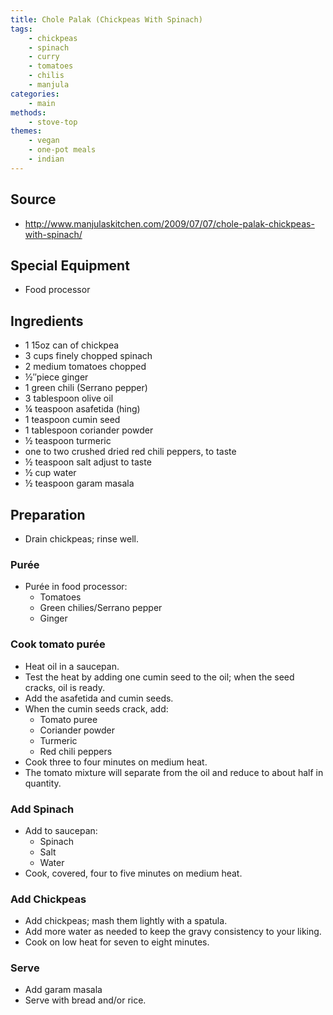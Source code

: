 ```yaml
---
title: Chole Palak (Chickpeas With Spinach)
tags:
    - chickpeas
    - spinach
    - curry
    - tomatoes
    - chilis
    - manjula
categories:
    - main
methods:
    - stove-top
themes:
    - vegan
    - one-pot meals
    - indian
---
```


## Source

-   http://www.manjulaskitchen.com/2009/07/07/chole-palak-chickpeas-with-spinach/

## Special Equipment

-   Food processor

## Ingredients

-   1 15oz can of chickpea
-   3 cups finely chopped spinach
-   2 medium tomatoes chopped
-   ½″piece ginger
-   1 green chili (Serrano pepper)
-   3 tablespoon olive oil
-   ¼ teaspoon asafetida (hing)
-   1 teaspoon cumin seed
-   1 tablespoon coriander powder
-   ½ teaspoon turmeric
-   one to two crushed dried red chili peppers, to taste
-   ½ teaspoon salt adjust to taste
-   ½ cup water
-   ½ teaspoon garam masala

## Preparation

-   Drain chickpeas; rinse well.

### Purée

-   Purée in food processor:
    -   Tomatoes
    -   Green chilies/Serrano pepper
    -   Ginger

### Cook tomato purée

-   Heat oil in a saucepan.
-   Test the heat by adding one cumin seed to the oil; when the seed
    cracks, oil is ready.
-   Add the asafetida and cumin seeds.
-   When the cumin seeds crack, add:
    -   Tomato puree
    -   Coriander powder
    -   Turmeric
    -   Red chili peppers
-   Cook three to four minutes on medium heat.
-   The tomato mixture will separate from the oil and reduce to about
    half in quantity.

### Add Spinach

-   Add to saucepan:
    -   Spinach
    -   Salt
    -   Water
-   Cook, covered, four to five minutes on medium heat.

### Add Chickpeas

-   Add chickpeas; mash them lightly with a spatula.
-   Add more water as needed to keep the gravy consistency to your
    liking.
-   Cook on low heat for seven to eight minutes.

### Serve

-   Add garam masala
-   Serve with bread and/or rice.
